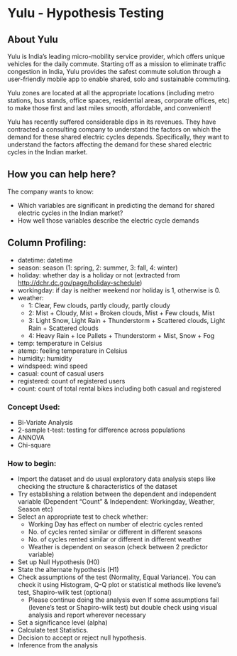 # Yulu - Hypothesis Testing

## About Yulu

Yulu is India’s leading micro-mobility service provider, which offers unique vehicles for the daily commute. Starting off as a mission to eliminate traffic congestion in India, Yulu provides the safest commute solution through a user-friendly mobile app to enable shared, solo and sustainable commuting.

Yulu zones are located at all the appropriate locations (including metro stations, bus stands, office spaces, residential areas, corporate offices, etc) to make those first and last miles smooth, affordable, and convenient!

Yulu has recently suffered considerable dips in its revenues. They have contracted a consulting company to understand the factors on which the demand for these shared electric cycles depends. Specifically, they want to understand the factors affecting the demand for these shared electric cycles in the Indian market.

## How you can help here?

The company wants to know:
  - Which variables are significant in predicting the demand for shared electric cycles in the Indian market?
  - How well those variables describe the electric cycle demands

## Column Profiling:

- datetime: datetime
- season: season (1: spring, 2: summer, 3: fall, 4: winter)
- holiday: whether day is a holiday or not (extracted from http://dchr.dc.gov/page/holiday-schedule)
- workingday: if day is neither weekend nor holiday is 1, otherwise is 0.
- weather:
  - 1: Clear, Few clouds, partly cloudy, partly cloudy
  - 2: Mist + Cloudy, Mist + Broken clouds, Mist + Few clouds, Mist
  - 3: Light Snow, Light Rain + Thunderstorm + Scattered clouds, Light Rain + Scattered clouds
  - 4: Heavy Rain + Ice Pallets + Thunderstorm + Mist, Snow + Fog
- temp: temperature in Celsius
- atemp: feeling temperature in Celsius
- humidity: humidity
- windspeed: wind speed
- casual: count of casual users
- registered: count of registered users
- count: count of total rental bikes including both casual and registered

### Concept Used:
  - Bi-Variate Analysis
  - 2-sample t-test: testing for difference across populations
  - ANNOVA
  - Chi-square

### How to begin:
  - Import the dataset and do usual exploratory data analysis steps like checking the structure & characteristics of the dataset
  - Try establishing a relation between the dependent and independent variable (Dependent “Count” & Independent: Workingday, Weather, Season etc)
  - Select an appropriate test to check whether:
    - Working Day has effect on number of electric cycles rented
    - No. of cycles rented similar or different in different seasons
    - No. of cycles rented similar or different in different weather
    - Weather is dependent on season (check between 2 predictor variable)
  - Set up Null Hypothesis (H0)
  - State the alternate hypothesis (H1)
  - Check assumptions of the test (Normality, Equal Variance). You can check it using Histogram, Q-Q plot or statistical methods like levene’s test, Shapiro-wilk test (optional)
     - Please continue doing the analysis even If some assumptions fail (levene’s test or Shapiro-wilk test) but double check using visual analysis and report wherever necessary
  - Set a significance level (alpha)
  - Calculate test Statistics.
  - Decision to accept or reject null hypothesis.
  - Inference from the analysis
